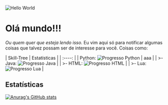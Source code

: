 ![Hello World](https://media.tenor.com/mGgWY8RkgYMAAAAC/hello-world.gif)

# Olá mundo!!!
_Ou quem quer que esteja lendo isso._
Eu vim aqui só para notificar algumas coisas que talvez possam ser de interesse para você. Coisas como:

| Skill-Tree | Estatísticas     |
|    :----:   |
| Python: ![Progresso Python](https://progress-bar.dev/70/ "Progresso Python") | aaa |
| >- Java: ![Progresso Java](https://progress-bar.dev/25/ "Progresso Java") |
| >- HTML: ![Progresso HTML](https://progress-bar.dev/25/ "Progresso HTML") |
| >- Lua: ![Progresso Lua](https://progress-bar.dev/50/ "Progresso Lua") |

## Estatísticas
[![Anurag's GitHub stats](https://github-readme-stats.vercel.app/api?username=lIlIlIIIlll&theme=great-gatsby)](https://github.com/anuraghazra/github-readme-stats)
